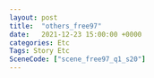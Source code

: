 ```yaml
---
layout: post
title:  "others_free97"
date:   2021-12-23 15:00:00 +0000
categories: Etc
Tags: Story Etc
SceneCode: ["scene_free97_q1_s20"]
---
```


